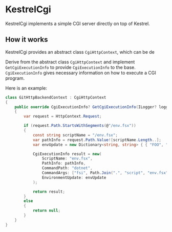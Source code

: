# KestrelCgi

KestrelCgi implements a simple CGI server directly on top of Kestrel.

## How it works

KestrelCgi provides an abstract class `CgiHttpContext`, which can be de

Derive from the abstract class `CgiHttpContext` and implement `GetCgiExecutionInfo` to provide `CgiExecutionInfo` to the base. `CgiExecutionInfo` gives necessary information on how to execute a CGI program.

Here is an example:

```cs
class GitHttpBackendContext : CgiHttpContext
{
    public override CgiExecutionInfo? GetCgiExecutionInfo(ILogger? logger)
    {
        var request = HttpContext.Request;

        if (request.Path.StartsWithSegments(@"/env.fsx"))
        {
            const string scriptName = "/env.fsx";
            var pathInfo = request.Path.Value![scriptName.Length..];
            var envUpdate = new Dictionary<string, string> { { "FOO", "BAR" } };

            CgiExecutionInfo result = new(
                ScriptName: "env.fsx",
                PathInfo: pathInfo,
                CommandPath: "dotnet",
                CommandArgs: ["fsi", Path.Join(".", "script", "env.fsx")],
                EnvironmentUpdate: envUpdate
            );

            return result;
        }
        else
        {
            return null;
        }
    }
}
```